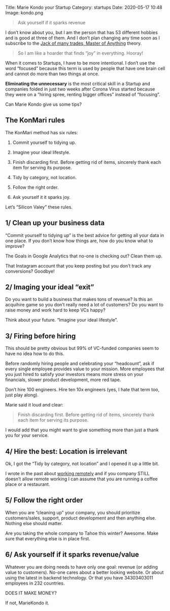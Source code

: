 Title: Marie Kondo your Startup 
Category: startups
Date: 2020-05-17 10:48
Image: kondo.png

> Ask yourself if it sparks revenue

I don’t know about you, but I am the person that has 53 different hobbies and is good at three of them. And I don’t plan changing any time soon as I subscribe to the [Jack of many trades, Master of Anything](jack-of-many-trades-master-of-anything.html) theory.

> So I am like a hoarder that finds “joy” in everything. Hooray!

When it comes to Startups, I have to be more intentional. I don’t use the word “focused” because this term is used by people that have one brain cell and cannot do more than two things at once.

**Eliminating the unnecessary** is the most critical skill in a Startup and companies folded in just two weeks after Corona Virus started because they were on a “hiring spree, renting bigger offices” instead of “focusing”.

Can Marie Kondo give us some tips?

## The KonMari rules

The KonMari method has six rules:

1. Commit yourself to tidying up.

2. Imagine your ideal lifestyle.

3. Finish discarding first. Before getting rid of items, sincerely thank each item for serving its purpose.

4. Tidy by category, not location.

5. Follow the right order.

6. Ask yourself it it sparks joy.

Let’s “Silicon Valey” these rules.

## 1/ Clean up your business data
“Commit yourself to tidying up” is the best advice for getting all your data in one place. If you don’t know how things are, how do you know what to improve?

The Goals in Google Analytics that no-one is checking out? Clean them up.

That Instagram account that you keep posting but you don’t track any conversions? Goodbye!

## 2/ Imaging your ideal “exit”
Do you want to build a business that makes tons of revenue? Is this an acquihire game so you don’t really need a lot of customers? Do you want to raise money and work hard to keep VCs happy?

Think about your future. “Imagine your ideal lifestyle”.

## 3/ Firing before hiring
This should be pretty obvious but 99% of VC-funded companies seem to have no idea how to do this.

Before randomly hiring people and celebrating your “headcount”, ask if every single employee provides value to your mission. More employees that you just hired to satisfy your investors means more stress on your financials, slower product development, more red tape.

Don’t hire 100 engineers. Hire ten 10x engineers (yes, I hate that term too, just play along).

Marie said it loud and clear:

> Finish discarding first. Before getting rid of items, sincerely thank each item for serving its purpose.

I would add that you might want to give something more than just a thank you for your service.

## 4/ Hire the best: Location is irrelevant
Ok, I got the “Tidy by category, not location” and I opened it up a little bit.

I wrote in the past about [working remotely](why-i-love-working-remotely-and-why-your-company-cannot-and-never-will.html) and if you company STILL doesn’t allow remote working I can assume that you are running a coffee place or a restaurant.

## 5/ Follow the right order
When you are “cleaning up” your company, you should prioritize customers/sales, support, product development and then anything else. Nothing else should matter.

Are you taking the whole company to Tahoe this winter? Awesome. Make sure that everything else is in place first.

## 6/ Ask yourself if it sparks revenue/value
Whatever you are doing needs to have only one goal: revenue (or adding value to customers). No-one cares about a better looking website. Or about using the latest in backend technology. Or that you have 34303403011 employees in 232 countries.

DOES IT MAKE MONEY?

If not, MarieKondo it.